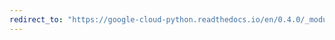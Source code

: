 ```yaml
---
redirect_to: "https://google-cloud-python.readthedocs.io/en/0.4.0/_modules/gcloud/connection.html"
---
```

